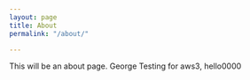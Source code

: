 ```yaml
---
layout: page
title: About
permalink: "/about/"

---
```

This will be an about page. George Testing for aws3, hello0000